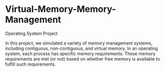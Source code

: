 # Virtual-Memory-Memory-Management
Operating System Project 

In this project, we simulated a variety of memory management systems, including
contiguous, non-contiguous, and virtual memory. In an operating system, each process has specific
memory requirements. These memory requirements are met (or not) based on whether free memory
is available to fulfill such requirements.
